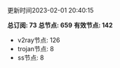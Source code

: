 更新时间2023-02-01 20:40:15

**总订阅: 73**
**总节点: 659**
**有效节点: 142**
- v2ray节点: 126
- trojan节点: 8
- ss节点: 8
